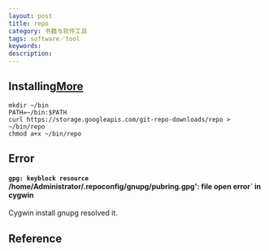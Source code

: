 ```yaml
---
layout: post
title: repo
category: 书籍与软件工具
tags: software／tool
keywords: 
description: 
---
```


## Installing[More](https://source.android.com/setup/build/downloading#installing-repo)

```
mkdir ~/bin
PATH=~/bin:$PATH
curl https://storage.googleapis.com/git-repo-downloads/repo > ~/bin/repo
chmod a+x ~/bin/repo
```

## Error

#### `gpg: keyblock resource `/home/Administrator/.repoconfig/gnupg/pubring.gpg': file open error` in cygwin

Cygwin install gnupg resolved it.


## Reference

